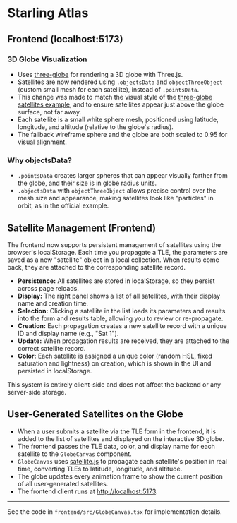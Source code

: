 # Starling Atlas

## Frontend (localhost:5173)

### 3D Globe Visualization

- Uses [three-globe](https://github.com/vasturiano/three-globe) for rendering a 3D globe with Three.js.
- Satellites are now rendered using `.objectsData` and `objectThreeObject` (custom small mesh for each satellite), instead of `.pointsData`.
- This change was made to match the visual style of the [three-globe satellites example](https://github.com/vasturiano/three-globe/blob/master/example/satellites/index.html), and to ensure satellites appear just above the globe surface, not far away.
- Each satellite is a small white sphere mesh, positioned using latitude, longitude, and altitude (relative to the globe's radius).
- The fallback wireframe sphere and the globe are both scaled to 0.95 for visual alignment.

### Why objectsData?

- `.pointsData` creates larger spheres that can appear visually farther from the globe, and their size is in globe radius units.
- `.objectsData` with `objectThreeObject` allows precise control over the mesh size and appearance, making satellites look like "particles" in orbit, as in the official example.

## Satellite Management (Frontend)

The frontend now supports persistent management of satellites using the browser's localStorage. Each time you propagate a TLE, the parameters are saved as a new "satellite" object in a local collection. When results come back, they are attached to the corresponding satellite record.

- **Persistence:** All satellites are stored in localStorage, so they persist across page reloads.
- **Display:** The right panel shows a list of all satellites, with their display name and creation time.
- **Selection:** Clicking a satellite in the list loads its parameters and results into the form and results table, allowing you to review or re-propagate.
- **Creation:** Each propagation creates a new satellite record with a unique ID and display name (e.g., "Sat 1").
- **Update:** When propagation results are received, they are attached to the correct satellite record.
- **Color:** Each satellite is assigned a unique color (random HSL, fixed saturation and lightness) on creation, which is shown in the UI and persisted in localStorage.

This system is entirely client-side and does not affect the backend or any server-side storage.

## User-Generated Satellites on the Globe

- When a user submits a satellite via the TLE form in the frontend, it is added to the list of satellites and displayed on the interactive 3D globe.
- The frontend passes the TLE data, color, and display name for each satellite to the `GlobeCanvas` component.
- `GlobeCanvas` uses [satellite.js](https://github.com/shashwatak/satellite-js) to propagate each satellite's position in real time, converting TLEs to latitude, longitude, and altitude.
- The globe updates every animation frame to show the current position of all user-generated satellites.
- The frontend client runs at [http://localhost:5173](http://localhost:5173).

---

See the code in `frontend/src/GlobeCanvas.tsx` for implementation details.

